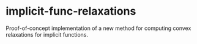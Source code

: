 # implicit-func-relaxations
Proof-of-concept implementation of a new method for computing convex relaxations for implicit functions.
